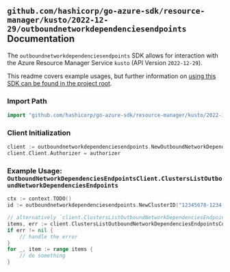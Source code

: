 
## `github.com/hashicorp/go-azure-sdk/resource-manager/kusto/2022-12-29/outboundnetworkdependenciesendpoints` Documentation

The `outboundnetworkdependenciesendpoints` SDK allows for interaction with the Azure Resource Manager Service `kusto` (API Version `2022-12-29`).

This readme covers example usages, but further information on [using this SDK can be found in the project root](https://github.com/hashicorp/go-azure-sdk/tree/main/docs).

### Import Path

```go
import "github.com/hashicorp/go-azure-sdk/resource-manager/kusto/2022-12-29/outboundnetworkdependenciesendpoints"
```


### Client Initialization

```go
client := outboundnetworkdependenciesendpoints.NewOutboundNetworkDependenciesEndpointsClientWithBaseURI("https://management.azure.com")
client.Client.Authorizer = authorizer
```


### Example Usage: `OutboundNetworkDependenciesEndpointsClient.ClustersListOutboundNetworkDependenciesEndpoints`

```go
ctx := context.TODO()
id := outboundnetworkdependenciesendpoints.NewClusterID("12345678-1234-9876-4563-123456789012", "example-resource-group", "clusterValue")

// alternatively `client.ClustersListOutboundNetworkDependenciesEndpoints(ctx, id)` can be used to do batched pagination
items, err := client.ClustersListOutboundNetworkDependenciesEndpointsComplete(ctx, id)
if err != nil {
	// handle the error
}
for _, item := range items {
	// do something
}
```
